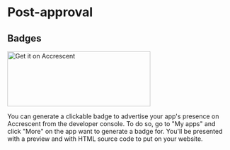 # Post-approval

## Badges

<img
    src="https://accrescent.app/badges/get-it-on.png"
    alt="Get it on Accrescent"
    width="323"
    height="125">

You can generate a clickable badge to advertise your app's presence on
Accrescent from the developer console. To do so, go to "My apps" and click
"More" on the app want to generate a badge for. You'll be presented with a
preview and with HTML source code to put on your website.
